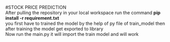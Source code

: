 #STOCK PRICE PREDICTION<br>
After pulling the repository in your local workspace run the command <b>pip install -r requirement.txt</b> <br>
you first have to trained the model by the help of py file of train_model
then after training the model get exported to library <br>
Now run the main.py it will import the train model and will work 

